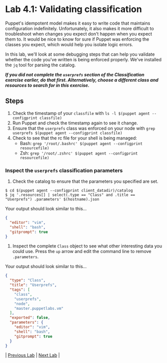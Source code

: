 # Lab 4.1: Validating classification

Puppet's idempotent model makes it easy to write code that maintains configuration indefinitely. Unfortunately, it also makes it more difficult to troubleshoot when changes you expect don't happen when you expect them to. It would be nice to know for sure if Puppet was enforcing the classes you expect, which would help you isolate logic errors.

In this lab, we'll look at some debugging steps that can help you validate whether the code you've written is being enforced properly. We've installed the `jq` tool for parsing the catalog.

**_If you did not complete the `userprefs` section of the Classification exercise earlier, do that first. Alternatively, choose a different class and resources to search for in this exercise._**

## Steps

1. Check the timestamp of your `classfile` with `ls -l $(puppet agent --configprint classfile)`
1. Run Puppet and check the timestamp again to see it change.
1. Ensure that the `userprefs` class was enforced on your node with `grep userprefs $(puppet agent --configprint classfile)`
1. Check to see that the rc file for your shell is being managed:
    * Bash: `grep '/root/.bashrc' $(puppet agent --configprint resourcefile)`
    * Zsh: `grep '/root/.zshrc' $(puppet agent --configprint resourcefile)`

### Inspect the `userprefs` classification parameters

1. Check the catalog to ensure that the parameters you specified are set.

  ```
  $ cd $(puppet agent --configprint client_datadir)/catalog
  $ jq '.resources[] | select(.type == "Class" and .title == "Userprefs") .parameters' $(hostname).json
  ```
  Your output should look similar to this...

  ```json
  {
    "editor": "vim",
    "shell": "bash",
    "gitprompt": true
  }
  ```

1. Inspect the complete `Class` object to see what other interesting data you could use. Press the `up` arrow and edit the command line to remove `.parameters`.

  Your output should look similar to this...

  ```json
  {
    "type": "Class",
    "title": "Userprefs",
    "tags": [
      "class",
      "userprefs",
      "node",
      "master.puppetlabs.vm"
    ],
    "exported": false,
    "parameters": {
      "editor": "vim",
      "shell": "bash",
      "gitprompt": true
    }
  }
  ```

|  [Previous Lab](../lab-03.3-Manage-a-file)  |  [Next Lab](../lab-04.2-Puppet-run-reports)  |